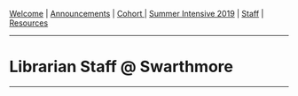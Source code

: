 [Welcome](https://swatlibrary.github.io/index.md) | [Announcements](https://swatlibrary.github.io/announcements.md) | [Cohort ](https://swatlibrary.github.io/cohort.md) | [Summer Intensive 2019](https://swatlibrary.github.io/summer19.md) | [Staff](https://swatlibrary.github.io/staff.md) | [Resources](https://swatlibrary.github.io/resources.md)

---

# Librarian Staff @ Swarthmore


---
